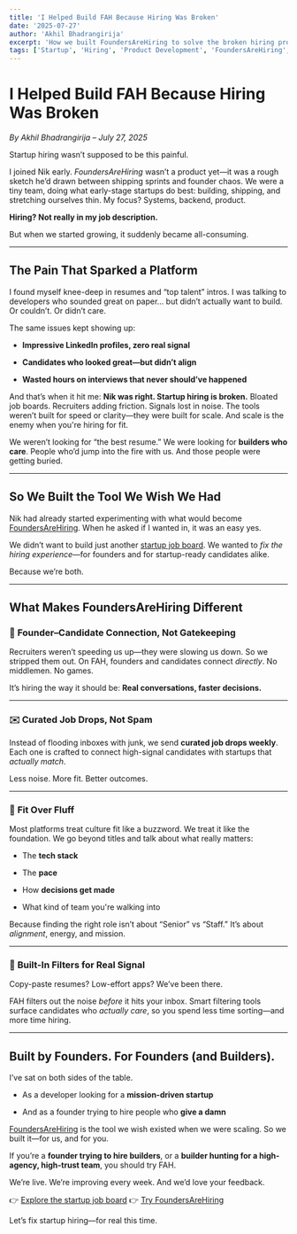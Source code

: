 ```yaml
---
title: 'I Helped Build FAH Because Hiring Was Broken'
date: '2025-07-27'
author: 'Akhil Bhadrangirija'
excerpt: 'How we built FoundersAreHiring to solve the broken hiring process for startups and developers.'
tags: ['Startup', 'Hiring', 'Product Development', 'FoundersAreHiring', 'FAH']
---
```


# I Helped Build FAH Because Hiring Was Broken

_By Akhil Bhadrangirija – July 27, 2025_

Startup hiring wasn’t supposed to be this painful.

I joined Nik early. _FoundersAreHiring_ wasn’t a product yet—it was a rough sketch he’d drawn between shipping sprints and founder chaos. We were a tiny team, doing what early-stage startups do best: building, shipping, and stretching ourselves thin. My focus? Systems, backend, product.

**Hiring? Not really in my job description.**

But when we started growing, it suddenly became all-consuming.

---

## The Pain That Sparked a Platform

I found myself knee-deep in resumes and “top talent” intros. I was talking to developers who sounded great on paper… but didn’t actually want to build. Or couldn’t. Or didn’t care.

The same issues kept showing up:

- **Impressive LinkedIn profiles, zero real signal**

- **Candidates who looked great—but didn’t align**

- **Wasted hours on interviews that never should’ve happened**

And that’s when it hit me: **Nik was right. Startup hiring is broken.**
Bloated job boards. Recruiters adding friction. Signals lost in noise. The tools weren’t built for speed or clarity—they were built for scale. And scale is the enemy when you're hiring for fit.

We weren’t looking for “the best resume.”
We were looking for **builders who care**. People who’d jump into the fire with us. And those people were getting buried.

---

## So We Built the Tool We Wish We Had

Nik had already started experimenting with what would become [FoundersAreHiring](https://foundersarehiring.com/). When he asked if I wanted in, it was an easy yes.

We didn’t want to build just another [startup job board](https://foundersarehiring.com/startup-job-board). We wanted to _fix the hiring experience_—for founders and for startup-ready candidates alike.

Because we’re both.

---

## What Makes FoundersAreHiring Different

### 🔗 **Founder–Candidate Connection, Not Gatekeeping**

Recruiters weren’t speeding us up—they were slowing us down. So we stripped them out.
On FAH, founders and candidates connect _directly_. No middlemen. No games.

It’s hiring the way it should be:
**Real conversations, faster decisions.**

---

### ✉️ **Curated Job Drops, Not Spam**

Instead of flooding inboxes with junk, we send **curated job drops weekly**.
Each one is crafted to connect high-signal candidates with startups that _actually match_.

Less noise. More fit. Better outcomes.

---

### 🎯 **Fit Over Fluff**

Most platforms treat culture fit like a buzzword. We treat it like the foundation.
We go beyond titles and talk about what really matters:

- The **tech stack**

- The **pace**

- How **decisions get made**

- What kind of team you're walking into

Because finding the right role isn’t about “Senior” vs “Staff.”
It’s about _alignment_, energy, and mission.

---

### 🧠 **Built-In Filters for Real Signal**

Copy-paste resumes? Low-effort apps? We’ve been there.

FAH filters out the noise _before_ it hits your inbox.
Smart filtering tools surface candidates who _actually care_, so you spend less time sorting—and more time hiring.

---

## Built by Founders. For Founders (and Builders).

I’ve sat on both sides of the table.

- As a developer looking for a **mission-driven startup**

- And as a founder trying to hire people who **give a damn**

[FoundersAreHiring](https://foundersarehiring.com/) is the tool we wish existed when we were scaling. So we built it—for us, and for you.

If you’re a **founder trying to hire builders**, or a **builder hunting for a high-agency, high-trust team**, you should try FAH.

We’re live. We’re improving every week. And we’d love your feedback.

👉 [Explore the startup job board](https://foundersarehiring.com/startup-job-board)
👉 [Try FoundersAreHiring](https://foundersarehiring.com/)

Let’s fix startup hiring—for real this time.
